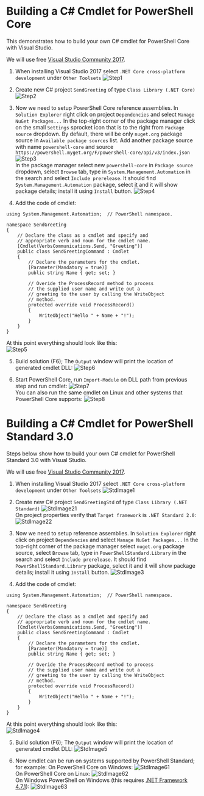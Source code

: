 # Building a C# Cmdlet for PowerShell Core

This demonstrates how to build your own C# cmdlet for PowerShell Core with Visual Studio.

We will use free [Visual Studio Community 2017](https://www.visualstudio.com/downloads).

1. When installing Visual Studio 2017 select `.NET Core cross-platform development` under `Other Toolsets`
![Step1](./Images/Step1.png)

2. Create new C# project `SendGreeting` of type `Class Library (.NET Core)`
![Step2](./Images/Step2.png)

3. Now we need to setup PowerShell Core reference assemblies.
In `Solution Explorer` right click on project `Dependencies` and select `Manage NuGet Packages...`
In the top-right corner of the package manager click on the small `Settings` sprocket icon that is to the right from `Package source` dropdown.
By default, there will be only `nuget.org` package source in `Available package sources` list.
Add another package source with name `powershell-core` and source `https://powershell.myget.org/F/powershell-core/api/v3/index.json`
![Step3](./Images/Step3.png)  
In the package manager select new `powershell-core` in `Package source` dropdown, select `Browse` tab, type in `System.Management.Automation` in the search and select `Include prerelease`.
It should find `System.Management.Automation` package, select it and it will show package details; install it using `Install` button.
![Step4](./Images/Step4.png)

4. Add the code of cmdlet:  
```CSharp
using System.Management.Automation;  // PowerShell namespace.

namespace SendGreeting
{
    // Declare the class as a cmdlet and specify and 
    // appropriate verb and noun for the cmdlet name.
    [Cmdlet(VerbsCommunications.Send, "Greeting")]
    public class SendGreetingCommand : Cmdlet
    {
        // Declare the parameters for the cmdlet.
        [Parameter(Mandatory = true)]
        public string Name { get; set; }

        // Overide the ProcessRecord method to process
        // the supplied user name and write out a 
        // greeting to the user by calling the WriteObject
        // method.
        protected override void ProcessRecord()
        {
            WriteObject("Hello " + Name + "!");
        }
    }
}
```  
At this point everything should look like this:  
![Step5](./Images/Step5.png)  

5. Build solution (F6); The `Output` window will print the location of generated cmdlet DLL:
![Step6](./Images/Step6.png)

6. Start PowerShell Core, run `Import-Module` on DLL path from previous step and run cmdlet:
![Step7](./Images/Step7.png)  
You can also run the same cmdlet on Linux and other systems that PowerShell Core supports:
![Step8](./Images/Step8.png)


# Building a C# Cmdlet for PowerShell Standard 3.0
Steps below show how to build your own C# cmdlet for PowerShell Standard 3.0 with Visual Studio.

We will use free [Visual Studio Community 2017](https://www.visualstudio.com/downloads).

1. When installing Visual Studio 2017 select `.NET Core cross-platform development` under `Other Toolsets`
![StdImage1](./Images/Step1.png)

2. Create new C# project `SendGreetingStd` of type `Class Library (.NET Standard)`
![StdImage21](./Images/Std21.png)  
On project properties verify that `Target framework` is `.NET Standard 2.0`:
![StdImage22](./Images/Std22.png)

3. Now we need to setup reference assemblies.
In `Solution Explorer` right click on project `Dependencies` and select `Manage NuGet Packages...`
In the top-right corner of the package manager select `nuget.org` package source, select `Browse` tab, type in `PowerShellStandard.Library` in the search and select `Include prerelease`.
It should find `PowerShellStandard.Library` package, select it and it will show package details; install it using `Install` button.
![StdImage3](./Images/Std3.png)

4. Add the code of cmdlet:  
```CSharp
using System.Management.Automation;  // PowerShell namespace.

namespace SendGreeting
{
    // Declare the class as a cmdlet and specify and 
    // appropriate verb and noun for the cmdlet name.
    [Cmdlet(VerbsCommunications.Send, "Greeting")]
    public class SendGreetingCommand : Cmdlet
    {
        // Declare the parameters for the cmdlet.
        [Parameter(Mandatory = true)]
        public string Name { get; set; }

        // Overide the ProcessRecord method to process
        // the supplied user name and write out a 
        // greeting to the user by calling the WriteObject
        // method.
        protected override void ProcessRecord()
        {
            WriteObject("Hello " + Name + "!");
        }
    }
}
```  
At this point everything should look like this:  
![StdImage4](./Images/Std4.png)  

5. Build solution (F6); The `Output` window will print the location of generated cmdlet DLL:
![StdImage5](./Images/Std5.png)

6. Now cmdlet can be run on systems supported by PowerShell Standard; for example:
On PowerShell Core on Windows:
![StdImage61](./Images/Step61.png)  
On PowerShell Core on Linux:
![StdImage62](./Images/Step62.png)  
On Windows PowerShell on Windows (this requires [.NET Framework 4.7.1](https://github.com/Microsoft/dotnet-framework-early-access/blob/master/instructions.md)):
![StdImage63](./Images/Step63.png)  